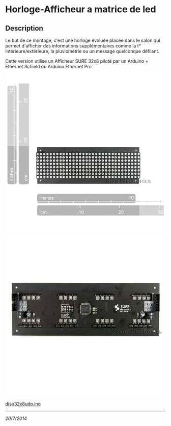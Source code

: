 Horloge-Afficheur a matrice de led
===================================

Description
-----------

Le but de ce montage, c'est une horloge évoluée placée dans le salon qui permet d'afficher des informations supplémentaires comme la t° intérieure/extérieure, la pluviomètrie ou un message quelconque défilant.

Cette version utilise un  Afficheur SURE 32x8 piloté par un Arduino + Ethernet Schield ou Arduino Ethernet Pro

![](images/DE-DP13212_2_b.jpg)
![](images/DE-DP13212_4_b.jpg)


[disp32x8udp.ino](src/disp32x8udp.ino)



---
*20/7/2014*
